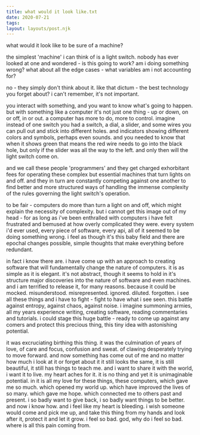 ```yaml
---
title: what would it look like.txt
date: 2020-07-21
tags:
layout: layouts/post.njk
---
```


what would it look like to be sure of a machine?

the simplest 'machine' i can think of is a light switch.
nobody has ever looked at one and wondered - is this going to work?
am i doing something wrong?
what about all the edge cases - what variables am i not accounting for?

no - they simply don't think about it.
like that dictum - the best technology you forget about?
i can't remember, it's not important.

you interact with something, and you want to know what's going to happen.
but with something like a computer it's not just one thing - up or down,
on or off, in or out. a computer has more to do, more to control.
imagine instead of one switch you had a switch, a dial, a slider, and
some wires you can pull out and stick into different holes. and indicators
showing different colors and symbols, perhaps even sounds. and you needed
to know that when it shows green that means the red wire needs to go into
the black hole, but only if the slider was all the way to the left.
and only then will the light switch come on.

and we call these people 'programmers' and they get charged exhorbitant
fees for operating these complex but essential machines that turn lights
on and off. and they in turn are constantly competing against one another
to find better and more structured ways of handling the immense complexity
of the rules governing the light switch's operation.

to be fair - computers do more than turn a light on and off, which might
explain the necessity of complexity. but i cannot get this image out of my
head - for as long as i've been enthralled with computers i have felt
frustrated and bemused at how overly complicated they were. every system
i'd ever used, every piece of software, every api, all of it seemed to
be doing something wrong. i feel as though it's this baby field and there
are epochal changes possible, simple thoughts that make everything before
redundant.

in fact i know there are. i have come up with an approach to creating
software that will fundamentally change the nature of computers. it is
as simple as it is elegant. it's not abstract, though it seems to hold
in it's structure major discoveries into the nature of software and even
machines. and i am terrified to release it, for many reasons. because
it could be mocked. misunderstood. misrepresented. ignored. diluted.
forgotten. i see all these things and i have to fight - fight to have
what i see seen. this battle against entropy, against chaos, against
noise. i imagine summoning armies, all my years experience writing,
creating software, reading commentaries and tutorials. i could stage
this huge battle - ready to come up against any comers and protect this
precious thing, this tiny idea with astonishing potential.

it was excruciating birthing this thing. it was the culmination of
years of love, of care and focus, confusion and sweat. of clawing
desperately trying to move forward. and now something has come out of
me and no matter how much i look at it or forget about it it still
looks the same, it is still beautiful, it still has things to teach me.
and i want to share it with the world, i want it to live. my heart
aches for it. it is no thing and yet it is unimaginable potential.
in it is all my love for these things, these computers, which gave me
so much. which opened my world up. which have improved the lives of
so many. which gave me hope. which connected me to others past and
present. i so badly want to give back, i so badly want things to be
better. and now i know how. and i feel like my heart is bleeding.
i wish someone would come and pick me up, and take this thing from
my hands and look after it, protect it and let it grow. i feel so
bad. god, why do i feel so bad. where is all this pain coming from.